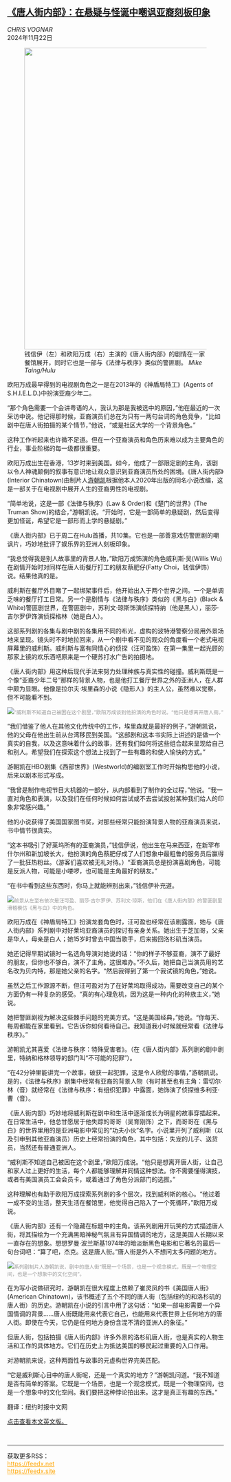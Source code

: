 <!--1732246622000-->
[《唐人街内部》：在悬疑与怪诞中嘲讽亚裔刻板印象](https://cn.nytimes.com/culture/20241122/interior-chinatown/)
------

<address>CHRIS VOGNAR</address><time pudate="2024-11-22 11:26:59" datetime="2024-11-22 11:26:59">2024年11月22日</time><figure><img src="https://images.weserv.nl/?url=static01.nyt.com/images/2024/11/24/multimedia/24chinatown-wfgv/24chinatown-wfgv-master1050.jpg" width="1050" height="700"><figcaption>钱信伊（左）和欧阳万成（右）主演的《唐人街内部》的剧情在一家餐馆展开，同时它也是一部与《法律与秩序》类似的警匪剧。 <cite>Mike Taing/Hulu</cite></figcaption></figure><section><p>欧阳万成最早得到的电视剧角色之一是在2013年的《神盾局特工》(Agents of S.H.I.E.L.D.)中扮演亚裔少年二。</p><p>“那个角色需要一个会讲粤语的人，我认为那是我被选中的原因，”他在最近的一次采访中说。他记得那时候，亚裔演员们总在为只有一两句台词的角色竞争，“比如剧中在唐人街拍摄的某个情节，”他说，“或是社区大学的一个背景角色。”</p><p>这种工作听起来也许微不足道。但在一个亚裔演员和角色历来难以成为主要角色的行业，事业阶梯的每一级都很重要。</p><p>欧阳万成出生在香港，13岁时来到美国。如今，他成了一部限定剧的主角，该剧以令人神魂颠倒的叙事有意识地让观众意识到亚裔演员所处的困境。《唐人街内部》(Interior Chinatown)由制片人<a href="https://www.nytimes.com/2020/01/22/books/charles-yu-interior-chinatown.html">游朝凯</a>根据他本人2020年出版的同名小说改编，这是一部关于在电视剧中展开人生的亚裔男性的电视剧。</p><p>“简单地说，这是一部《法律与秩序》(Law & Order)和《楚门的世界》(The Truman Show)的结合，”游朝凯说。“开始时，它是一部简单的悬疑剧，然后变得更加怪诞，希望它是一部形而上学的悬疑剧。”</p><p>《唐人街内部》已于周二在Hulu首播，共10集。它也是一部善意戏仿警匪剧的嘲讽片，巧妙地批评了娱乐界的亚洲人刻板印象。</p><p>“我总觉得我是别人故事里的背景人物，”欧阳万成饰演的角色威利斯·吴(Willis Wu)在剧情开始时对同样在唐人街餐厅打工的朋友蔡肥仔(Fatty Choi，钱信伊饰）说。结果他真的是。</p><p>威利斯在餐厅外目睹了一起绑架事件后，他开始出入于两个世界之间。一个是单调乏味的餐厅打工日常。另一个是剧情与《法律与秩序》类似的《黑与白》(Black & White)警匪剧世界，在警匪剧中，苏利文·琼斯饰演侦探特纳（他是黑人），丽莎·吉尔罗伊饰演侦探格林（她是白人）。</p><p>这部系列剧的各集与剧中剧的各集用不同的布光，虚构的波特港警察分局用外景场地来呈现。镜头时不时地拉回来，从一个剧中看不见的观众的角度看一个老式电视屏幕里的威利斯。威利斯与富有同情心的侦探（汪可盈饰）在第一集里一起光顾的那家上镜的欢乐酒吧原来是一个硬苏打水广告的拍摄地。</p><p>《唐人街内部》用这种后现代手法来努力处理种族与真实性的碰撞。威利斯既是一个像“亚裔少年二号”那样的背景人物，也是他打工餐厅世界之外的亚洲人，在人群中颇为显眼。他像是拉尔夫·埃里森的小说《隐形人》的主人公，虽然难以觉察，但不可能看不到。</p><p><img src="https://images.weserv.nl/?url=static01.nyt.com/images/2024/11/19/multimedia/chinatown-sets-tlkf/chinatown-sets-tlkf-master1050.jpg"><small style="color: #999;">“威利斯不知道自己被困在这个剧里，”欧阳万成谈到他扮演的角色时说。“他只是想离开唐人街。”</small></p><p>“我们借鉴了他人在其他文化传统中的工作，埃里森就是最好的例子，”游朝凯说，他的父母在他出生前从台湾移民到美国。“这部剧和这本书实际上讲述的是做一个真实的自我，以及这意味着什么的故事，还有我们如何将这些组合起来呈现给自己和别人。希望我们在探索这个想法上找到了一些有趣的和使人愉快的方式。”</p><p>游朝凯在HBO剧集《西部世界》(Westworld)的编剧室工作时开始构思他的小说，后来以剧本形式写成。</p><p>“我曾是制作电视节目大机器的一部分，从内部看到了制作的全过程，”他说。“我一直对角色和表演，以及我们在任何时候如何尝试或不去尝试投射某种我们给人的印象非常感兴趣。”</p><p>他的小说获得了美国国家图书奖，对那些经常只能扮演背景人物的亚裔演员来说，书中情节很真实。</p><p>“这本书吸引了好莱坞所有的亚裔演员，”钱信伊说，他出生在马来西亚，在新罕布什尔州和新加坡长大，他扮演的角色蔡肥仔成了人们想象中最粗鲁的服务员后赢得了一批狂热粉丝。（游客们喜欢被无礼对待。）“亚裔演员总是扮演喜剧角色，可能是反派人物，可能是小喽啰，也可能是主角最好的朋友。”</p><p>“在书中看到这些东西时，你马上就能辨别出来，”钱信伊补充道。</p><p><img src="https://images.weserv.nl/?url=static01.nyt.com/images/2024/11/24/multimedia/24chinatown-wbhv/24chinatown-wbhv-master1050.jpg"><small style="color: #999;">前景从左至右依次是汪可盈、丽莎·吉尔罗伊、苏利文·琼斯，他们在《唐人街内部》的警匪剧里滑稽模仿《黑与白》中的角色。</small></p><p>欧阳万成在《神盾局特工》扮演龙套角色时，汪可盈也经常在该剧露面，她与《唐人街内部》系列剧中对好莱坞亚裔演员的探讨有亲身关系。她出生于芝加哥，父亲是华人，母亲是白人；她15岁时曾去中国当歌手，后来搬回洛杉矶当演员。</p><p>她还记得早期试镜时一名选角导演对她说的话：“你的样子不够亚裔，演不了最好的朋友，但你也不够白，演不了主角。这很难办。”不久后，她把自己当演员用的艺名改为贝内特，那是她父亲的名字。“然后我得到了第一个我试镜的角色，”她说。</p><p>虽然之后工作源源不断，但汪可盈对为了在好莱坞取得成功，需要改变自己的某个方面仍有一种复杂的感受。“真的有心理危机，因为这是一种内化的种族主义，”她说。</p><p>她把警匪剧视为解决这些棘手问题的完美方式。“这是美国经典，”她说。“你每天、每周都能在家里看到。它告诉你如何看待自己。我知道我小时候就经常看《法律与秩序》。”</p><p>游朝凯尤其喜爱《法律与秩序：特殊受害者》。（在《唐人街内部》系列剧的剧中剧里，特纳和格林领导的部门叫“不可能的犯罪”）。</p><p>“在42分钟里能讲完一个故事，破获一起犯罪，这是令人欣慰的事情，”游朝凯说。是的，《法律与秩序》剧集中经常有亚裔的背景人物（有时甚至也有主角：雷切尔·林（音）就经常在《法律与秩序：有组织犯罪》中露面，她饰演了侦探维多利亚·曹（音）。</p><p>《唐人街内部》巧妙地将威利斯在剧中和生活中逐渐成长为明星的故事穿插起来。在日常生活中，他总甘愿居于他失踪的哥哥（吴育刚饰）之下，而哥哥在《黑与白》的世界里用的是亚洲电影中常见的“功夫小伙”名字。小说里开列了威利斯（以及引申到其他亚裔演员）历史上经常扮演的角色，其中包括：失宠的儿子、送货员，当然还有普通亚洲人。</p><p>“威利斯不知道自己被困在这个剧里，”欧阳万成说。“他只是想离开唐人街，让自己和家人过上更好的生活，每个人都能够理解并同情这种想法。你不需要懂得演技，或者有美国演员工会会员卡，或着通过了角色分派部门的选拔。”</p><p>这种理解也有助于欧阳万成探索系列剧的多个层次，找到威利斯的核心。“他过着一成不变的生活，整天生活在餐馆里，他觉得自己陷入了一个死循环，”欧阳万成说。</p><p>《唐人街内部》还有一个隐藏在标题中的主角。该系列剧用开玩笑的方式描述唐人街，将其描绘为一个充满黑暗神秘气氛且有异国情调的地方，这是美国人长期以来一直存在的想象。想想罗曼·波兰斯基1974年的暗淡新黑色电影和它著名的最后一句台词吧：“算了吧，杰克。这是唐人街。”唐人街是外人不想问太多问题的地方。</p><p><img src="https://images.weserv.nl/?url=static01.nyt.com/images/2024/11/24/multimedia/24chinatown-kftg/24chinatown-kftg-master1050.jpg"><small style="color: #999;">系列剧制片人游朝凯说，剧中的唐人街“既是一个场景，也是一个观念模式，既是一个物理空间，也是一个想象中的文化空间”。</small></p><p>在为写小说做研究时，游朝凯在很大程度上依赖了崔灵凤的书《美国唐人街》(American Chinatown)，该书概述了五个不同的唐人街（包括纽约的和洛杉矶的唐人街）的历史。游朝凯在小说的引言中用了这句话：“如果一部电影需要一个异国情调的背景……唐人街既能用来代表它自己，也能用来代表世界上任何地方的唐人街。即使在今天，它仍是任何地方身份含混不清的亚洲人的象征。”</p><p>但唐人街，包括拍摄《唐人街内部》许多外景的洛杉矶唐人街，也是真实的人物生活和工作的具体地方。它们在历史上为抵达美国的移民起过重要的入口作用。</p><p>对游朝凯来说，这种两面性与故事的元虚构世界完美匹配。</p><p>“它是威利斯心目中的唐人街呢，还是一个真实的地方？”游朝凯问道。“我不知道是否有简单的答案。它既是一个场景，也是一个观念模式，既是一个物理空间，也是一个想象中的文化空间。我们要把这种悖论拍出来。这才是真正有趣的东西。”</p></section><footer><p>翻译：纽约时报中文网</p><p><a rel="nofollow" target="_blank" href="https://www.nytimes.com/2024/11/19/arts/television/interior-chinatown.html">点击查看本文英文版。</a></p></footer><br><hr><div>获取更多RSS：<br><a href="https://feedx.net" style="color:orange" target="_blank">https://feedx.net</a> <br><a href="https://feedx.site" style="color:orange" target="_blank">https://feedx.site</a><br></div>
